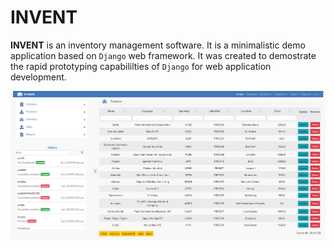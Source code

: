 # INVENT


**INVENT** is an inventory management software. It is a minimalistic demo application based on `Django` web framework. It was created to demostrate the rapid prototyping capabililties of `Django` for web application development.

![INVENT](/docs/images/main.png)

